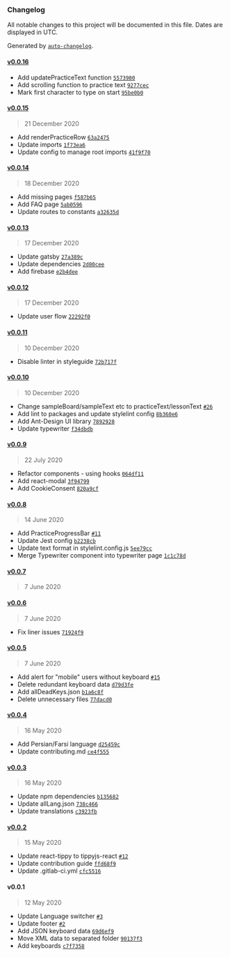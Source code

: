 ### Changelog

All notable changes to this project will be documented in this file. Dates are displayed in UTC.

Generated by [`auto-changelog`](https://github.com/CookPete/auto-changelog).

#### [v0.0.16](https://gitlab.com/zyxneo/typing/compare/v0.0.15...v0.0.16)

- Add updatePracticeText function [`5573980`](https://gitlab.com/zyxneo/typing/commit/5573980740639242caa4a0c8051c8c91a806b464)
- Add scrolling function to practice text [`9277cec`](https://gitlab.com/zyxneo/typing/commit/9277cec25f51ae41848e4e39468954fa19afb27b)
- Mark first character to type on start [`95be0b0`](https://gitlab.com/zyxneo/typing/commit/95be0b0333ee1c163daf068396dff5201cf68375)

#### [v0.0.15](https://gitlab.com/zyxneo/typing/compare/v0.0.14...v0.0.15)

> 21 December 2020

- Add renderPracticeRow [`63a2475`](https://gitlab.com/zyxneo/typing/commit/63a24756492111bf117f2ceeb41b27972af02d67)
- Update imports [`1f73ea6`](https://gitlab.com/zyxneo/typing/commit/1f73ea64f7406d967a04ba3fc32a28ce0ff03424)
- Update config to manage root imports [`41f9f70`](https://gitlab.com/zyxneo/typing/commit/41f9f70e6c62b7bdccb1876ec1776fc45144c92b)

#### [v0.0.14](https://gitlab.com/zyxneo/typing/compare/v0.0.13...v0.0.14)

> 18 December 2020

- Add missing pages [`f587b65`](https://gitlab.com/zyxneo/typing/commit/f587b652c6875a31bcd6485beeefe0646cfb4fa7)
- Add FAQ page [`5ab0596`](https://gitlab.com/zyxneo/typing/commit/5ab0596f85fdabb9425a9b7aac00eff06a83115e)
- Update routes to constants [`a32635d`](https://gitlab.com/zyxneo/typing/commit/a32635d5c11fba1e5765558f0654ed5c42d981fa)

#### [v0.0.13](https://gitlab.com/zyxneo/typing/compare/v0.0.12...v0.0.13)

> 17 December 2020

- Update gatsby [`27a389c`](https://gitlab.com/zyxneo/typing/commit/27a389ccee064eec7e738d939c63d4e665946e91)
- Update dependencies [`2d80cee`](https://gitlab.com/zyxneo/typing/commit/2d80cee98c90c89c95646d1b9218e0c05a0026bf)
- Add firebase [`e2b4dee`](https://gitlab.com/zyxneo/typing/commit/e2b4deec9ce7e989f6f5ef942f070da60d8edff7)

#### [v0.0.12](https://gitlab.com/zyxneo/typing/compare/v0.0.11...v0.0.12)

> 17 December 2020

- Update user flow [`22292f0`](https://gitlab.com/zyxneo/typing/commit/22292f0a4e3a6c6d51e14907870d46eabba6c5e2)

#### [v0.0.11](https://gitlab.com/zyxneo/typing/compare/v0.0.10...v0.0.11)

> 10 December 2020

- Disable linter in styleguide [`72b717f`](https://gitlab.com/zyxneo/typing/commit/72b717f4a23e21c70372ffdcc1816948b301619e)

#### [v0.0.10](https://gitlab.com/zyxneo/typing/compare/v0.0.9...v0.0.10)

> 10 December 2020

- Change sampleBoard/sampleText etc to practiceText/lessonText [`#26`](https://gitlab.com/zyxneo/typing/issues/26)
- Add lint to packages and update stylelint config [`8b360e6`](https://gitlab.com/zyxneo/typing/commit/8b360e6923b67e35837eb85df7468073f3e143ce)
- Add Ant-Design UI library [`7892928`](https://gitlab.com/zyxneo/typing/commit/789292860da7cb1ca5a6de14742dd0f9fa3d81f9)
- Update typewriter [`f34dbdb`](https://gitlab.com/zyxneo/typing/commit/f34dbdb2da1b5348e7058cf34e8a55134754dbb0)

#### [v0.0.9](https://gitlab.com/zyxneo/typing/compare/v0.0.8...v0.0.9)

> 22 July 2020

- Refactor components - using hooks [`064df11`](https://gitlab.com/zyxneo/typing/commit/064df115af43ee9dec6a42b0392e16c712d3f8cb)
- Add react-modal [`3f94799`](https://gitlab.com/zyxneo/typing/commit/3f94799e78f45de3f84f153624c3d572c86ae995)
- Add CookieConsent [`820a9cf`](https://gitlab.com/zyxneo/typing/commit/820a9cf3cb562c394c20465232b3d8a45f19c3d8)

#### [v0.0.8](https://gitlab.com/zyxneo/typing/compare/v0.0.7...v0.0.8)

> 14 June 2020

- Add PracticeProgressBar [`#11`](https://gitlab.com/zyxneo/typing/issues/11)
- Update Jest config [`b2238cb`](https://gitlab.com/zyxneo/typing/commit/b2238cb55a5a3b27e620f26e3851cafbf5d21276)
- Update text format in stylelint.config.js [`5ee79cc`](https://gitlab.com/zyxneo/typing/commit/5ee79cc2752f764597c5007d0006ff0b8921133a)
- Merge Typewriter component into typewriter page [`1c1c78d`](https://gitlab.com/zyxneo/typing/commit/1c1c78d3512613d1a7841d5e83d4a9086f1a4640)

#### [v0.0.7](https://gitlab.com/zyxneo/typing/compare/v0.0.6...v0.0.7)

> 7 June 2020

#### [v0.0.6](https://gitlab.com/zyxneo/typing/compare/v0.0.5...v0.0.6)

> 7 June 2020

- Fix liner issues [`71924f9`](https://gitlab.com/zyxneo/typing/commit/71924f9e082c8048b85772e3ee293d261c06ff14)

#### [v0.0.5](https://gitlab.com/zyxneo/typing/compare/v0.0.4...v0.0.5)

> 7 June 2020

- Add alert for "mobile" users without keyboard [`#15`](https://gitlab.com/zyxneo/typing/issues/15)
- Delete redundant keyboard data [`d79d3fe`](https://gitlab.com/zyxneo/typing/commit/d79d3fed79e68440152390bd1190ca6a0895d466)
- Add allDeadKeys.json [`b1a6c8f`](https://gitlab.com/zyxneo/typing/commit/b1a6c8f4f8d86d3df00adc256c356b11fc984da9)
- Delete unnecessary files [`77dacd0`](https://gitlab.com/zyxneo/typing/commit/77dacd040e9859ce2a51d027dcc3b44f8a2e8e69)

#### [v0.0.4](https://gitlab.com/zyxneo/typing/compare/v0.0.3...v0.0.4)

> 16 May 2020

- Add Persian/Farsi language [`d25459c`](https://gitlab.com/zyxneo/typing/commit/d25459cb709c556bfb09b1e5d05b4cf418b73134)
- Update contributing.md [`ce4f555`](https://gitlab.com/zyxneo/typing/commit/ce4f555b1de39cfdcb35a3eb6ab59858656b93ca)

#### [v0.0.3](https://gitlab.com/zyxneo/typing/compare/v0.0.2...v0.0.3)

> 16 May 2020

- Update npm dependencies [`b135682`](https://gitlab.com/zyxneo/typing/commit/b135682388c5c18cfb5a77ccb8ae96bf78c4462b)
- Update allLang.json [`738c466`](https://gitlab.com/zyxneo/typing/commit/738c466f8a38054cc68e9482d2cdc774e976332e)
- Update translations [`c3923fb`](https://gitlab.com/zyxneo/typing/commit/c3923fb1add8c694030c2663e30fc462a2ff907a)

#### [v0.0.2](https://gitlab.com/zyxneo/typing/compare/v0.0.1...v0.0.2)

> 15 May 2020

- Update react-tippy to tippyjs-react [`#12`](https://gitlab.com/zyxneo/typing/issues/12)
- Update contribution guide [`ffd68f9`](https://gitlab.com/zyxneo/typing/commit/ffd68f9603895c0c08fbeb978e93708be2cc1e05)
- Update .gitlab-ci.yml [`cfc5516`](https://gitlab.com/zyxneo/typing/commit/cfc55164c37c5f153cb52cd321f026a3aa97c9d1)

#### v0.0.1

> 12 May 2020

- Update Language switcher [`#3`](https://gitlab.com/zyxneo/typing/issues/3)
- Update footer [`#2`](https://gitlab.com/zyxneo/typing/issues/2)
- Add JSON keyboard data [`69d6ef9`](https://gitlab.com/zyxneo/typing/commit/69d6ef9f9348bf6785d5ca74abb653647397523a)
- Move XML data to separated folder [`90137f3`](https://gitlab.com/zyxneo/typing/commit/90137f3a3f3f71aaec1a774de41f219514e82ece)
- Add keyboards [`c7f7358`](https://gitlab.com/zyxneo/typing/commit/c7f7358f9bbec1d7b091572a200e6354be2d6c20)
